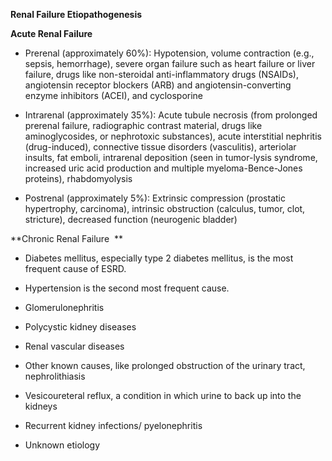 **Renal Failure Etiopathogenesis**

**Acute Renal Failure**

- Prerenal (approximately 60%): Hypotension, volume contraction (e.g., sepsis, hemorrhage), severe organ failure such as heart failure or liver failure, drugs like non-steroidal anti-inflammatory drugs (NSAIDs), angiotensin receptor blockers (ARB) and angiotensin-converting enzyme inhibitors (ACEI), and cyclosporine

- Intrarenal (approximately 35%): Acute tubule necrosis (from prolonged prerenal failure, radiographic contrast material, drugs like aminoglycosides, or nephrotoxic substances), acute interstitial nephritis (drug-induced), connective tissue disorders (vasculitis), arteriolar insults, fat emboli, intrarenal deposition (seen in tumor-lysis syndrome, increased uric acid production and multiple myeloma-Bence-Jones proteins), rhabdomyolysis

- Postrenal (approximately 5%): Extrinsic compression (prostatic hypertrophy, carcinoma), intrinsic obstruction (calculus, tumor, clot, stricture), decreased function (neurogenic bladder)

**Chronic Renal Failure 
**

- Diabetes mellitus, especially type 2 diabetes mellitus, is the most frequent cause of ESRD.

- Hypertension is the second most frequent cause.

- Glomerulonephritis

- Polycystic kidney diseases

- Renal vascular diseases

- Other known causes, like prolonged obstruction of the urinary tract, nephrolithiasis

- Vesicoureteral reflux, a condition in which urine to back up into the kidneys

- Recurrent kidney infections/ pyelonephritis

- Unknown etiology